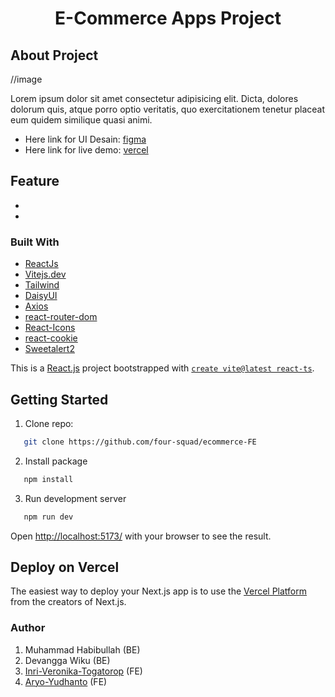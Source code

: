 <h1 align="center">E-Commerce Apps Project</h1>

## About Project

//image

Lorem ipsum dolor sit amet consectetur adipisicing elit. Dicta, dolores dolorum quis, atque porro optio veritatis, quo exercitationem tenetur placeat eum quidem similique quasi animi.

* Here link for UI Desain: [figma](https://www.figma.com/file/dMGGKrgXptqx6Y8hcg9i8U/E-Commerce?node-id=15%3A32&t=scyhApk4KsQ2QUfv-1)
* Here link for live demo: [vercel]()

## Feature

* 
* 

### Built With

* [ReactJs](https://reactjs.org/)
* [Vitejs.dev](https://vitejs.dev/)
* [Tailwind](https://tailwindcss.com/)
* [DaisyUI](https://daisyui.com/)
* [Axios](https://axios-http.com/)
* [react-router-dom](https://reactrouter.com/)
* [React-Icons](https://react-icons.github.io/)
* [react-cookie](https://www.npmjs.com/package/react-cookie)
* [Sweetalert2](https://sweetalert2.github.io/)

This is a [React.js](https://reactjs.org/) project bootstrapped with [`create vite@latest react-ts`](https://vitejs.dev/).

## Getting Started

1. Clone repo:
```sh
   git clone https://github.com/four-squad/ecommerce-FE
   ```
2. Install package
```sh
   npm install
   ```
3. Run development server
```sh
   npm run dev
   ```

Open [http://localhost:5173/](http://localhost:5173/) with your browser to see the result.

## Deploy on Vercel

The easiest way to deploy your Next.js app is to use the [Vercel Platform](https://vercel.com/new?utm_medium=default-template&filter=next.js&utm_source=create-next-app&utm_campaign=create-next-app-readme) from the creators of Next.js.


### Author

1. Muhammad Habibullah (BE) 
2. Devangga Wiku (BE) 
3. [Inri-Veronika-Togatorop](https://github.com/ALTA-Fe11-Inri) (FE)
4. [Aryo-Yudhanto](https://github.com/aryoyudhanto) (FE)